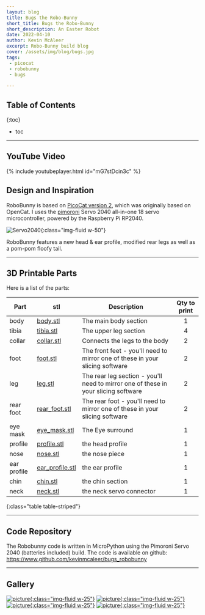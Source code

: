 ```yaml
---
layout: blog
title: Bugs the Robo-Bunny
short_title: Bugs the Robo-Bunny
short_description: An Easter Robot
date: 2022-04-10
author: Kevin McAleer
excerpt: Robo-Bunny build blog
cover: /assets/img/blog/bugs.jpg
tags:
 - picocat
 - robobunny
 - bugs
 
---
```


## Table of Contents

{:toc}
* toc

---

## YouTube Video
{% include youtubeplayer.html id="mG7stDcin3c" %}

## Design and Inspiration
RoboBunny is based on [PicoCat version 2](/blog/picocat-v2.html), which was originally based on OpenCat. I uses the [pimoroni](https://www.pimoroni.com/servo2040) Servo 2040 all-in-one 18 servo microcontroller, powered by the Raspberry Pi RP2040.

![Servo2040](/assets/img/blog/servo2040.jpg){:class="img-fluid w-50"}

RoboBunny features a new head & ear profile, modified rear legs as well as a pom-pom floofy tail.

---

## 3D Printable Parts
Here is a list of the parts:

Part | stl | Description | Qty to print
---|---|---|:-:
body | [body.stl](/assets/stl/bugs/body.stl) | The main body section | 1
tibia | [tibia.stl](/assets/stl/bugs/tibia.stl) | The upper leg section | 4
collar | [collar.stl](/assets/stl/bugs/collar.stl) | Connects the legs to the body | 2
foot | [foot.stl](/assets/stl/bugs/foot.stl) | The front feet - you'll need to mirror one of these in your slicing software | 2
leg | [leg.stl](/assets/stl/bugs/leg.stl) | The rear leg section - you'll need to mirror one of these in your slicing software | 2
rear foot | [rear_foot.stl](/assets/stl/bugs/rear_foot.stl) | The rear foot - you'll need to mirror one of these in your slicing software | 2
eye mask | [eye_mask.stl](/assets/stl/bugs/eye_mask.stl) | The Eye surround | 1
profile | [profile.stl](/assets/stl/bugs/profile.stl) | the head profile | 1
nose | [nose.stl](/assets/stl/bugs/nose.stl) | the nose piece | 1
ear profile | [ear_profile.stl](/assets/stl/bugs/ear_profile.stl) | the ear profile | 1
chin | [chin.stl](/assets/stl/bugs/chin.stl) | the chin section | 1
neck | [neck.stl](/assets/stl/bugs/neck.stl) | the neck servo connector | 1
{:class="table table-striped"}

---

## Code Repository
The Robobunny code is written in MicroPython using the Pimoroni Servo 2040 (batteries included) build. 
The code is available on github: <https://www.github.com/kevinmcaleer/bugs_robobunny>

---

## Gallery
[![picture](/assets/img/blog/bugs/bunny.png){:class="img-fluid w-25"}](/assets/img/blog/bugs/bunny.png)
[![picture](/assets/img/blog/bugs/foot.png){:class="img-fluid w-25"}](/assets/img/blog/bugs/foot.png)
[![picture](/assets/img/blog/bugs/tibia.png){:class="img-fluid w-25"}](/assets/img/blog/bugs/tibia.png)
[![picture](/assets/img/blog/bugs/head_assembly.png){:class="img-fluid w-25"}](/assets/img/blog/bugs/head_assembly.png)